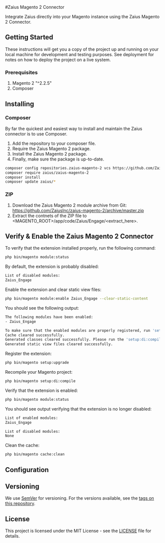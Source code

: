 #Zaius Magento 2 Connector

Integrate Zaius directly into your Magento instance using the Zaius Magento 2 Connector.

## Getting Started

These instructions will get you a copy of the project up and running on your local machine for development and testing purposes. See deployment for notes on how to deploy the project on a live system.

### Prerequisites

1. Magento 2 "^2.2.5"
2. Composer

## Installing

### Composer

By far the quickest and easiest way to install and maintain the Zaius connector is to use Composer.

1. Add the repository to your composer file.
2. Require the Zaius Magento 2 package.
3. Install the Zaius Magento 2 package.
4. Finally, make sure the package is up-to-date.

```bash
composer config repositories.zaius-magento-2 vcs https://github.com/ZaiusInc/zaius-magento-2.git
composer require zaius/zaius-magento-2
composer install
composer update zaius/*
```

### ZIP

1. Download the Zaius Magento 2 module archive from Git: https://github.com/ZaiusInc/zaius-magento-2/archive/master.zip
2. Extract the contnets of the ZIP file to <MAGENTO_ROOT>/app/code/Zaius/Engage/<extract_here>.

## Verify & Enable the Zaius Magento 2 Connector

To verify that the extension installed properly, run the following command:

```bash
php bin/magento module:status
```

By default, the extension is probably disabled:

```bash
List of disabled modules:
Zaius_Engage
```

Enable the extension and clear static view files:

```bash
php bin/magento module:enable Zaius_Engage --clear-static-content
```

You should see the following output:

```bash
The following modules have been enabled:
- Zaius_Engage

To make sure that the enabled modules are properly registered, run 'setup:upgrade'.
Cache cleared successfully.
Generated classes cleared successfully. Please run the 'setup:di:compile' command to generate classes.
Generated static view files cleared successfully.
```

Register the extension:

```bash
php bin/magento setup:upgrade
```

Recompile your Magento project:

```bash
php bin/magento setup:di:compile
```

Verify that the extension is enabled:

```bash
php bin/magento module:status
```

You should see output verifying that the extension is no longer disabled:

```bash
List of enabled modules:
Zaius_Engage

List of disabled modules:
None
```

Clean the cache:

```bash
php bin/magento cache:clean
```

## Configuration

## Versioning

We use [SemVer](http://semver.org/) for versioning. For the versions available, see the [tags on this repository](https://github.com/ZaiusInc/zaius-magento-2/tags). 


## License

This project is licensed under the MIT License - see the [LICENSE](LICENSE) file for details.